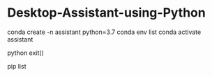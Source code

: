 # Desktop-Assistant-using-Python

conda create -n assistant python=3.7
conda env list
conda activate assistant


python
exit()


pip list

